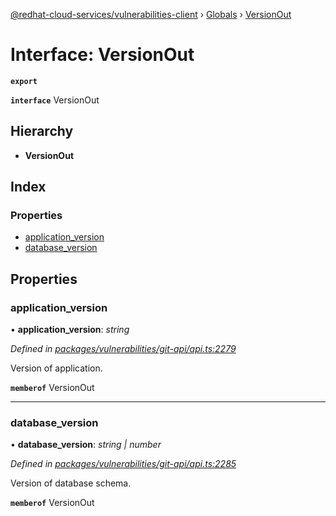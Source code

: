 [@redhat-cloud-services/vulnerabilities-client](../README.md) › [Globals](../globals.md) › [VersionOut](versionout.md)

# Interface: VersionOut

**`export`** 

**`interface`** VersionOut

## Hierarchy

* **VersionOut**

## Index

### Properties

* [application_version](versionout.md#application_version)
* [database_version](versionout.md#database_version)

## Properties

###  application_version

• **application_version**: *string*

*Defined in [packages/vulnerabilities/git-api/api.ts:2279](https://github.com/RedHatInsights/javascript-clients/blob/master/packages/vulnerabilities/git-api/api.ts#L2279)*

Version of application.

**`memberof`** VersionOut

___

###  database_version

• **database_version**: *string | number*

*Defined in [packages/vulnerabilities/git-api/api.ts:2285](https://github.com/RedHatInsights/javascript-clients/blob/master/packages/vulnerabilities/git-api/api.ts#L2285)*

Version of database schema.

**`memberof`** VersionOut
